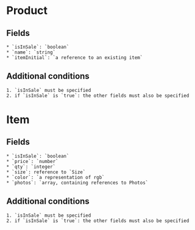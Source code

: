 # Product
## Fields
    * `isInSale`: `boolean`
    * `name`: `string`
    * `itemInitial`: `a reference to an existing item`

## Additional conditions
    1. `isInSale` must be specified
    2. if `isInSale` is `true`: the other fields must also be specified

# Item
## Fields
    * `isInSale`: `boolean`
    * `price`: `number`
    * `qty`: `integer`
    * `size`: reference to `Size`
    * `color`: `a representation of rgb`
    * `photos`: `array, containing references to Photos`

## Additional conditions
    1. `isInSale` must be specified
    2. if `isInSale` is `true`: the other fields must also be specified
